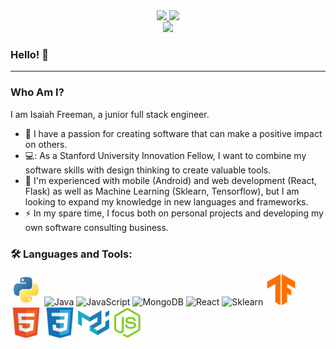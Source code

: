 

<div id="header" align="center">
  <a href="https://www.linkedin.com/in/isaiah-freeman-3471b2211/">
    <img src="https://img.shields.io/badge/LinkedIn-Isaiah%20Freeman-blue?style=for-the-badge&logo=linkedin" width="30%">
  </a>
  <a href="https://youtube.com/@kingtechnician">
    <img src="https://img.shields.io/badge/Youtube-%20kingtechnician-red?style=for-the-badge&logo=youtube" width="30%">
  </a>
  <br>
  <img src = "https://komarev.com/ghpvc/?username=KingTechnician">
</div>

### Hello! 👋

---

### Who Am I?

I am Isaiah Freeman, a junior full stack engineer.

 - 💙 I have a passion for creating software that can make a positive impact on others.
 - 💻: As a Stanford University Innovation Fellow, I want to combine my software skills with design thinking to create valuable tools.
 - 🔧  I'm experienced with mobile (Android) and web development (React, Flask) as well as Machine Learning (Sklearn, Tensorflow), but I am looking to expand my knowledge in new languages and frameworks.
 - ⚡ In my spare time, I focus both on personal projects and developing my own software consulting business.

### :hammer_and_wrench: Languages and Tools:

<div>
  <img src="https://raw.githubusercontent.com/devicons/devicon/1119b9f84c0290e0f0b38982099a2bd027a48bf1/icons/python/python-original.svg" alt="Python" width="50" height="50">
  <img src="https://cdn.jsdelivr.net/npm/devicon@2.14.0/icons/java/java-original.svg" alt="Java" width="50" height="50">
  <img src="https://cdn.jsdelivr.net/npm/devicon@2.14.0/icons/javascript/javascript-original.svg" alt="JavaScript" width="50" height="50">
  <img src="https://cdn.jsdelivr.net/npm/devicon@2.14.0/icons/mongodb/mongodb-original.svg" alt="MongoDB" width="50" height="50">
  <img src="https://cdn.jsdelivr.net/npm/devicon@2.14.0/icons/react/react-original.svg" alt="React" width="50" height="50">
  <img src="https://upload.wikimedia.org/wikipedia/commons/thumb/0/05/Scikit_learn_logo_small.svg/1024px-Scikit_learn_logo_small.svg.png" alt="Sklearn" width="50" height="50">
  <img src="https://raw.githubusercontent.com/devicons/devicon/master/icons/tensorflow/tensorflow-original.svg" alt="TensorFlow" width="50" height="50">
  <img src="https://raw.githubusercontent.com/devicons/devicon/master/icons/html5/html5-original.svg" alt="HTML" width="50" height="50">
  <img src="https://raw.githubusercontent.com/devicons/devicon/master/icons/css3/css3-original.svg" alt="CSS" width="50" height="50">
  <img src="https://raw.githubusercontent.com/devicons/devicon/master/icons/materialui/materialui-original.svg" alt="Material UI" width="50" height="50">
  <img src="https://raw.githubusercontent.com/devicons/devicon/1119b9f84c0290e0f0b38982099a2bd027a48bf1/icons/nodejs/nodejs-original.svg" alt="Node" width="50" height="50">
</div>


<!--
**KingTechnician/KingTechnician** is a ✨ _special_ ✨ repository because its `README.md` (this file) appears on your GitHub profile.

Here are some ideas to get you started:

- 🔭 I’m currently working on ...
- 🌱 I’m currently learning ...
- 👯 I’m looking to collaborate on ...
- 🤔 I’m looking for help with ...
- 💬 Ask me about ...
- 📫 How to reach me: ...
- 😄 Pronouns: ...
- ⚡ Fun fact: ...
-->
